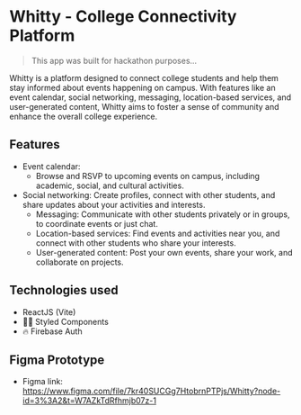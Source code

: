 # Whitty - College Connectivity Platform

> This app was built for hackathon purposes...

Whitty is a platform designed to connect college students and help them stay informed about events happening on campus. With features like an event calendar, social networking, messaging, location-based services, and user-generated content, Whitty aims to foster a sense of community and enhance the overall college experience.

## Features

- Event calendar: 
  - Browse and RSVP to upcoming events on campus, including academic, social, and cultural activities.
- Social networking: Create profiles, connect with other students, and share updates about your activities and interests.
  - Messaging: Communicate with other students privately or in groups, to coordinate events or just chat.
  - Location-based services: Find events and activities near you, and connect with other students who share your interests.
  - User-generated content: Post your own events, share your work, and collaborate on projects.

## Technologies used
- ReactJS (Vite)
- 💅🏻 Styled Components
- 🔥 Firebase Auth

## Figma Prototype
- Figma link: https://www.figma.com/file/7kr40SUCGg7HtobrnPTPjs/Whitty?node-id=3%3A2&t=W7AZkTdRfhmjb07z-1
